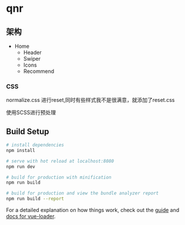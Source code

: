 # qnr

## 架构
- Home
  - Header
  - Swiper
  - Icons
  - Recommend

### CSS
normalize.css 进行reset,同时有些样式我不是很满意，就添加了reset.css

使用SCSS进行预处理

## Build Setup

``` bash
# install dependencies
npm install

# serve with hot reload at localhost:8080
npm run dev

# build for production with minification
npm run build

# build for production and view the bundle analyzer report
npm run build --report
```

For a detailed explanation on how things work, check out the [guide](http://vuejs-templates.github.io/webpack/) and [docs for vue-loader](http://vuejs.github.io/vue-loader).

